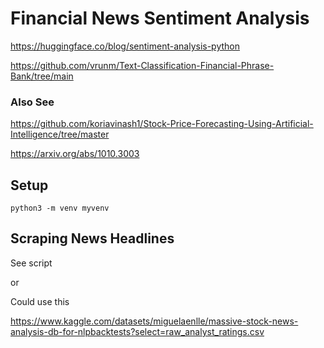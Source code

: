 # Financial News Sentiment Analysis

https://huggingface.co/blog/sentiment-analysis-python

https://github.com/vrunm/Text-Classification-Financial-Phrase-Bank/tree/main

### Also See

https://github.com/koriavinash1/Stock-Price-Forecasting-Using-Artificial-Intelligence/tree/master

https://arxiv.org/abs/1010.3003

## Setup

```
python3 -m venv myvenv
```

## Scraping News Headlines

See script

or

Could use this

https://www.kaggle.com/datasets/miguelaenlle/massive-stock-news-analysis-db-for-nlpbacktests?select=raw_analyst_ratings.csv
